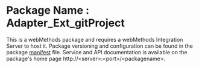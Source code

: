 # Package Name : Adapter_Ext_gitProject
This is a webMethods package and requires a webMethods Integration Server to host it. Package versioning and configuration can be found in the package [manifest](./Adapter_Ext_gitProject/manifest.v3) file. Service and API documentation is available on the package's home page http://&lt;server&gt;:&lt;port&gt;/&lt;packagename>.